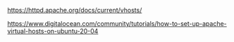 https://httpd.apache.org/docs/current/vhosts/

https://www.digitalocean.com/community/tutorials/how-to-set-up-apache-virtual-hosts-on-ubuntu-20-04
